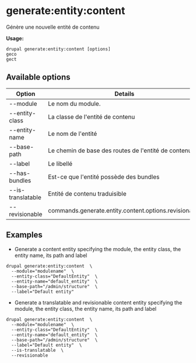 # generate:entity:content
Génère une nouvelle entité de contenu

**Usage:**
```
drupal generate:entity:content [options]
geco
gect
```

## Available options
Option | Details
-------|-------------
--module | Le nom du module.
--entity-class | La classe de l'entité de contenu
--entity-name | Le nom de l'entité
--base-path | Le chemin de base des routes de l'entité de contenu
--label | Le libellé
--has-bundles | Est-ce que l'entité possède des bundles
--is-translatable | Entité de contenu traduisible
--revisionable | commands.generate.entity.content.options.revisionable

## Examples
* Generate a content entity specifying the module, the entity class, the entity name, its path and label
```
drupal generate:entity:content  \
  --module="modulename"  \
  --entity-class="DefaultEntity"  \
  --entity-name="default_entity"  \
  --base-path="/admin/structure"  \
  --label="Default entity"
```
* Generate a translatable and revisionable content entity specifying the module, the entity class, the entity name, its path and label
```
drupal generate:entity:content  \
  --module="modulename"  \
  --entity-class="DefaultEntity"  \
  --entity-name="default_entity"  \
  --base-path="/admin/structure"  \
  --label="Default entity"  \
  --is-translatable  \
  --revisionable
```
